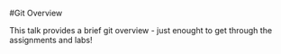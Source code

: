 #Git Overview

This talk provides a brief git overview - just enought to get through the assignments and labs!